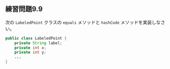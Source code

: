 ## 練習問題9.9

次の `LabeledPoint` クラスの `equals` メソッドと `hashCode` メソッドを実装しなさい。

```java
public class LabeledPoint {
    private String label;
    private int x;
    private int y;
    ...
}
```
